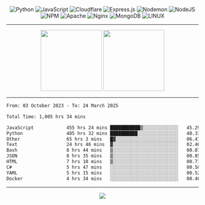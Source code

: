 <div align="center">
  
![Python](https://img.shields.io/badge/python-3670A0?style=for-the-badge&logo=python&logoColor=ffdd54) ![JavaScript](https://img.shields.io/badge/javascript-%23323330.svg?style=for-the-badge&logo=javascript&logoColor=%23F7DF1E) ![Cloudflare](https://img.shields.io/badge/Cloudflare-F38020?style=for-the-badge&logo=Cloudflare&logoColor=white) ![Express.js](https://img.shields.io/badge/express.js-%23404d59.svg?style=for-the-badge&logo=express&logoColor=%2361DAFB) ![Nodemon](https://img.shields.io/badge/NODEMON-%23323330.svg?style=for-the-badge&logo=nodemon&logoColor=%BBDEAD) ![NodeJS](https://img.shields.io/badge/node.js-6DA55F?style=for-the-badge&logo=node.js&logoColor=white) ![NPM](https://img.shields.io/badge/NPM-%23CB3837.svg?style=for-the-badge&logo=npm&logoColor=white) ![Apache](https://img.shields.io/badge/apache-%23D42029.svg?style=for-the-badge&logo=apache&logoColor=white) ![Nginx](https://img.shields.io/badge/nginx-%23009639.svg?style=for-the-badge&logo=nginx&logoColor=white) ![MongoDB](https://img.shields.io/badge/MongoDB-%234ea94b.svg?style=for-the-badge&logo=mongodb&logoColor=white) ![LINUX](https://img.shields.io/badge/Linux-FCC624?style=for-the-badge&logo=linux&logoColor=black)

---


<img src="https://github-readme-streak-stats.herokuapp.com/?user=anotherrandomonline&theme=react" height="160"/>
  
<img src="https://github-readme-stats.vercel.app/api?username=anotherrandomonline&show_icons=true&include_all_commits=true&theme=react" height="160"/>
</div>

---

<!--START_SECTION:waka-->

```txt
From: 03 October 2023 - To: 24 March 2025

Total Time: 1,005 hrs 34 mins

JavaScript            455 hrs 24 mins ███████████▒░░░░░░░░░░░░░   45.29 %
Python                405 hrs 32 mins ██████████░░░░░░░░░░░░░░░   40.33 %
Other                 65 hrs 3 mins   █▓░░░░░░░░░░░░░░░░░░░░░░░   06.47 %
Text                  24 hrs 46 mins  ▓░░░░░░░░░░░░░░░░░░░░░░░░   02.46 %
Bash                  8 hrs 44 mins   ▒░░░░░░░░░░░░░░░░░░░░░░░░   00.87 %
JSON                  8 hrs 35 mins   ▒░░░░░░░░░░░░░░░░░░░░░░░░   00.85 %
HTML                  7 hrs 10 mins   ▒░░░░░░░░░░░░░░░░░░░░░░░░   00.71 %
C#                    5 hrs 47 mins   ░░░░░░░░░░░░░░░░░░░░░░░░░   00.58 %
YAML                  5 hrs 15 mins   ░░░░░░░░░░░░░░░░░░░░░░░░░   00.52 %
Docker                4 hrs 34 mins   ░░░░░░░░░░░░░░░░░░░░░░░░░   00.46 %
```

<!--END_SECTION:waka-->

---

<div align="center">
  
![](https://github-profile-trophy.vercel.app/?username=anotherrandomonline&theme=darkhub&no-frame=true&no-bg=true&margin-w=4)

</div>
